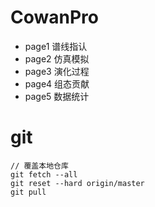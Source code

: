 # CowanPro
- page1
谱线指认
- page2
仿真模拟
- page3
演化过程
- page4
组态贡献
- page5
数据统计


# git
~~~git
// 覆盖本地仓库
git fetch --all
git reset --hard origin/master
git pull
~~~


